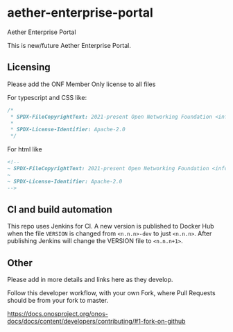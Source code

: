 <!--
SPDX-FileCopyrightText: 2022-present Open Networking Foundation <info@opennetworking.org>

SPDX-License-Identifier: Apache-2.0
-->

# aether-enterprise-portal
Aether Enterprise Portal

This is new/future Aether Enterprise Portal.

## Licensing
Please add the ONF Member Only license to all files

For typescript and CSS like:
```typescript
/*
 * SPDX-FileCopyrightText: 2021-present Open Networking Foundation <info@opennetworking.org>
 *
 * SPDX-License-Identifier: Apache-2.0
 */
```

For html like
```html
<!--
~ SPDX-FileCopyrightText: 2021-present Open Networking Foundation <info@opennetworking.org>
~
~ SPDX-License-Identifier: Apache-2.0
-->
```

## CI and build automation
This repo uses Jenkins for CI. A new version is published to Docker Hub when the file
`VERSION` is changed from `<n.n.n>-dev` to just `<n.n.n>`. After publishing
Jenkins will change the VERSION file to `<n.n.n+1>`.

## Other
Please add in more details and links here as they develop.

Follow this developer workflow, with your own Fork, where Pull Requests should be from your fork to master.

https://docs.onosproject.org/onos-docs/docs/content/developers/contributing/#1-fork-on-github 
